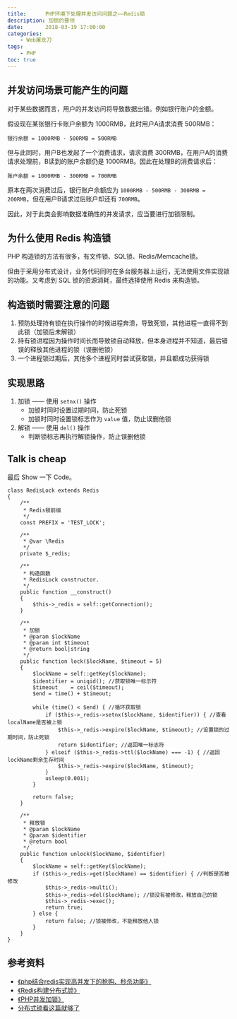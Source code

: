 ```yaml
---
title:      PHP环境下处理并发访问问题之——Redis锁
description: 加锁的要领
date:       2018-03-19 17:00:00
categories:
    - Web屠龙刀
tags:
    - PHP
toc: true
---
```


## 并发访问场景可能产生的问题

对于某些数据而言，用户的并发访问将导致数据出错。例如银行账户的金额。

假设现在某张银行卡账户余额为 1000RMB，此时用户A请求消费 500RMB：

```
银行余额 = 1000RMB - 500RMB = 500RMB
```

但与此同时，用户B也发起了一个消费请求，请求消费 300RMB，在用户A的消费请求处理前，B读到的账户余额仍是 1000RMB。因此在处理B的消费请求后：

```
账户余额 = 1000RMB - 300RMB = 700RMB
```

原本在两次消费过后，银行账户余额应为 `1000RMB - 500RMB - 300RMB = 200RMB`，但在用户B请求过后账户却还有 `700RMB`。

因此，对于此类会影响数据准确性的并发请求，应当要进行加锁限制。

## 为什么使用 Redis 构造锁

PHP 构造锁的方法有很多，有文件锁、SQL锁、Redis/Memcache锁。

但由于采用分布式设计，业务代码同时在多台服务器上运行，无法使用文件实现锁的功能。又考虑到 SQL 锁的资源消耗，最终选择使用 Redis 来构造锁。

## 构造锁时需要注意的问题

1. 预防处理持有锁在执行操作的时候进程奔溃，导致死锁，其他进程一直得不到此锁（加锁后未解锁）
2. 持有锁进程因为操作时间长而导致锁自动释放，但本身进程并不知道，最后错误的释放其他进程的锁（误删他锁）
3. 一个进程锁过期后，其他多个进程同时尝试获取锁，并且都成功获得锁

## 实现思路

1. 加锁 —— 使用 `setnx()` 操作
    - 加锁时同时设置过期时间，防止死锁
    - 加锁时同时设置锁标志作为 `value` 值，防止误删他锁
2. 解锁 —— 使用 `del()` 操作
    - 判断锁标志再执行解锁操作，防止误删他锁

## Talk is cheap

最后 Show 一下 Code。

```
class RedisLock extends Redis
{
    /**
     * Redis锁前缀
     */
    const PREFIX = 'TEST_LOCK';

    /**
     * @var \Redis
     */
    private $_redis;

    /**
     * 构造函数
     * RedisLock constructor.
     */
    public function __construct()
    {
        $this->_redis = self::getConnection();
    }

    /**
     * 加锁
     * @param $lockName
     * @param int $timeout
     * @return bool|string
     */
    public function lock($lockName, $timeout = 5)
    {
        $lockName = self::getKey($lockName);
        $identifier = uniqid(); //获取锁唯一标示符
        $timeout    = ceil($timeout);
        $end = time() + $timeout;

        while (time() < $end) { //循环获取锁
            if ($this->_redis->setnx($lockName, $identifier)) { //查看localName是否被上锁
                $this->_redis->expire($lockName, $timeout); //设置锁的过期时间，防止死锁
                return $identifier; //返回唯一标志符
            } elseif ($this->_redis->ttl($lockName) === -1) { //返回lockName剩余生存时间
                $this->_redis->expire($lockName, $timeout);
            }
            usleep(0.001);
        }

        return false;
    }

    /**
     * 释放锁
     * @param $lockName
     * @param $identifier
     * @return bool
     */
    public function unlock($lockName, $identifier)
    {
        $lockName = self::getKey($lockName);
        if ($this->_redis->get($lockName) == $identifier) { //判断是否被修改
            $this->_redis->multi();
            $this->_redis->del($lockName); //锁没有被修改，释放自己的锁
            $this->_redis->exec();
            return true;
        } else {
            return false; //锁被修改，不能释放他人锁
        }
    }
}
```

## 参考资料

- [《php结合redis实现高并发下的抢购、秒杀功能》](http://blog.csdn.net/nuli888/article/details/51865401)
- [《Redis构建分布式锁》](http://www.jb51.net/article/109704.htm)
- [《PHP并发加锁》](http://blog.csdn.net/clevercode/article/details/52493568)
- [分布式锁看这篇就够了](http://www.54tianzhisheng.cn/2018/04/24/Distributed_lock/)